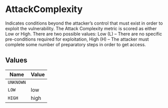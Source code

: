 # AttackComplexity

Indicates conditions beyond the attacker’s control that must exist in order to exploit the vulnerability. The Attack Complexity metric is scored as either Low or High. There are two possible values: Low (L) – There are no specific pre-conditions required for exploitation, High (H) – The attacker must complete some number of preparatory steps in order to get access.


## Values

| Name      | Value     |
| --------- | --------- |
| `UNKNOWN` |           |
| `LOW`     | low       |
| `HIGH`    | high      |